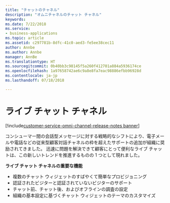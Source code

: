 ```yaml
---
title: "チャットのチャネル"
description: "オムニチャネルのチャット チャネル"
keywords: 
ms.date: 7/22/2018
ms.service:
- business-applications
ms.topic: article
ms.assetid: c297781b-8dfc-41c0-aed3-fe5ee38cec11
author: Annbe
ms.author: Annbe
manager: AnnBe
ms.translationtype: HT
ms.sourcegitcommit: 0b40bb3c98145f5a260f412701a884a5936174ce
ms.openlocfilehash: 1a97658742ae6c9a8e8fa7eac98886efbb96928d
ms.contentlocale: ja-jp
ms.lasthandoff: 07/18/2018

---
```


#  <a name="live-chat-channel"></a>ライブ チャット チャネル 

[!include[customer-service-omni-channel-release-notes banner](../../includes/customer-service-omni-channel-release-notes.md)]



コンシューマー間の会話型メッセージに対する戦略的なシフトにより、電子メールや電話などの従来型顧客対話チャネルの枠を超えたサポートの追加が組織に奨励されてきました。 迅速に問題を解決できて顧客にとって便利なライブ チャットは、この新しいトレンドを推進するものの 1 つとして現れました。

**ライブ チャット チャネルの重要な機能**

-   複数のチャット ウィジェットのすばやくて簡単なプロビジョニング
-   認証されたビジターと認証されていないビジターのサポート
-   チャット前、チャット後、およびオフラインの調査の設定
-   組織の基本設定に基づくチャット ウィジェットのテーマのカスタマイズ




